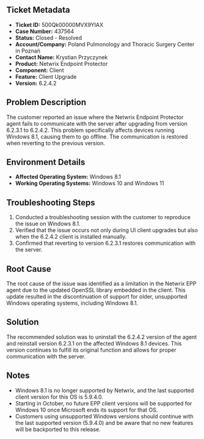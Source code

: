 ## Ticket Metadata
- **Ticket ID:** 500Qk00000MVX9YIAX
- **Case Number:** 437564
- **Status:** Closed - Resolved
- **Account/Company:** Poland Pulmonology and Thoracic Surgery Center in Poznań
- **Contact Name:** Krystian Przyczynek
- **Product:** Netwrix Endpoint Protector
- **Component:** Client
- **Feature:** Client Upgrade
- **Version:** 6.2.4.2

## Problem Description
The customer reported an issue where the Netwrix Endpoint Protector agent fails to communicate with the server after upgrading from version 6.2.3.1 to 6.2.4.2. This problem specifically affects devices running Windows 8.1, causing them to go offline. The communication is restored when reverting to the previous version.

## Environment Details
- **Affected Operating System:** Windows 8.1
- **Working Operating Systems:** Windows 10 and Windows 11

## Troubleshooting Steps
1. Conducted a troubleshooting session with the customer to reproduce the issue on Windows 8.1.
2. Verified that the issue occurs not only during UI client upgrades but also when the 6.2.4.2 client is installed manually.
3. Confirmed that reverting to version 6.2.3.1 restores communication with the server.

## Root Cause
The root cause of the issue was identified as a limitation in the Netwrix EPP agent due to the updated OpenSSL library embedded in the client. This update resulted in the discontinuation of support for older, unsupported Windows operating systems, including Windows 8.1.

## Solution
The recommended solution was to uninstall the 6.2.4.2 version of the agent and reinstall version 6.2.3.1 on the affected Windows 8.1 devices. This version continues to fulfill its original function and allows for proper communication with the server.

## Notes
- Windows 8.1 is no longer supported by Netwrix, and the last supported client version for this OS is 5.9.4.0.
- Starting in October, no future EPP client versions will be supported for Windows 10 once Microsoft ends its support for that OS.
- Customers using unsupported Windows versions should continue with the last supported version (5.9.4.0) and be aware that no new features will be backported to this release.